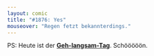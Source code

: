 ```yaml
---
layout: comic
title: "#1876: Yes"
mouseover: "Regen fetzt bekannterdings."
---
```


PS:
Heute ist der <a href="http://www.fonflatter.de/kalender"><strong>Geh-langsam-Tag</strong></a>. 
Schööööön.
